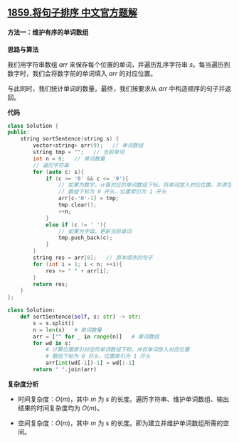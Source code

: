 ## [1859.将句子排序 中文官方题解](https://leetcode.cn/problems/sorting-the-sentence/solutions/100000/jiang-ju-zi-pai-xu-by-leetcode-solution-wnts)

#### 方法一：维护有序的单词数组

**思路与算法**

我们用字符串数组 $\textit{arr}$ 来保存每个位置的单词，并遍历乱序字符串 $s$。每当遍历到数字时，我们会将数字前的单词填入 $\textit{arr}$ 的对应位置。

与此同时，我们统计单词的数量。最终，我们按要求从 $\textit{arr}$ 中构造顺序的句子并返回。

**代码**

```C++ [sol1-C++]
class Solution {
public:
    string sortSentence(string s) {
        vector<string> arr(9);   // 单词数组
        string tmp = "";   // 当前单词
        int n = 0;   // 单词数量
        // 遍历字符串
        for (auto c: s){
            if (c >= '0' && c <= '9'){
                // 如果为数字，计算对应的单词数组下标，将单词放入对应位置，并清空当前单词
                // 数组下标为 0 开头，位置索引为 1 开头
                arr[c-'0'-1] = tmp;
                tmp.clear();
                ++n;
            }
            else if (c != ' '){
                // 如果为字母，更新当前单词
                tmp.push_back(c);
            }
        }
        string res = arr[0];   // 原本顺序的句子 
        for (int i = 1; i < n; ++i){
            res += " " + arr[i];
        }
        return res;
    }
};
```

```Python [sol1-Python3]
class Solution:
    def sortSentence(self, s: str) -> str:
        s = s.split()
        n = len(s)   # 单词数量
        arr = ["" for _ in range(n)]   # 单词数组
        for wd in s:
            # 计算位置索引对应的单词数组下标，并将单词放入对应位置
            # 数组下标为 0 开头，位置索引为 1 开头
            arr[int(wd[-1])-1] = wd[:-1]
        return " ".join(arr)
```

**复杂度分析**

- 时间复杂度：$O(m)$，其中 $m$ 为 $s$ 的长度。遍历字符串、维护单词数组、输出结果的时间复杂度均为 $O(m)$。

- 空间复杂度：$O(m)$，其中 $m$ 为 $s$ 的长度。即为建立并维护单词数组所需的空间。